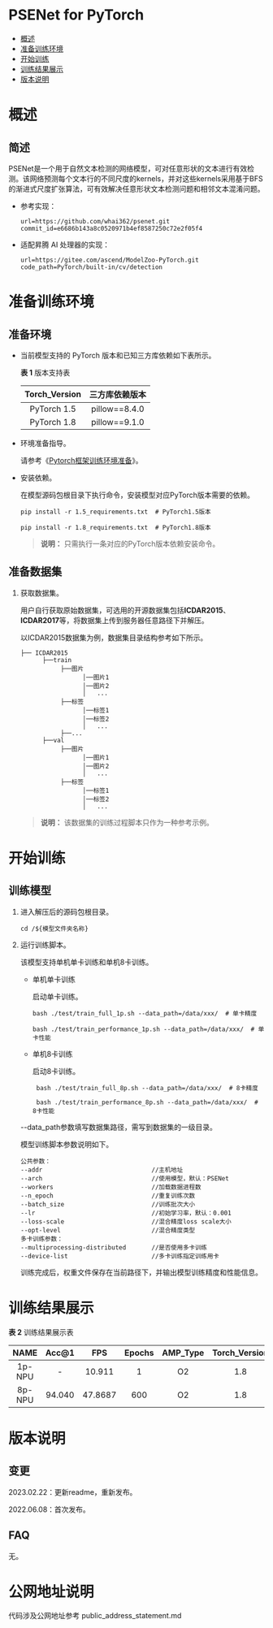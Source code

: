 # PSENet for PyTorch

-   [概述](概述.md)
-   [准备训练环境](准备训练环境.md)
-   [开始训练](开始训练.md)
-   [训练结果展示](训练结果展示.md)
-   [版本说明](版本说明.md)



# 概述

## 简述

PSENet是一个用于自然文本检测的网络模型，可对任意形状的文本进行有效检测。该网络预测每个文本行的不同尺度的kernels，并对这些kernels采用基于BFS的渐进式尺度扩张算法，可有效解决任意形状文本检测问题和相邻文本混淆问题。

- 参考实现：

  ```
  url=https://github.com/whai362/psenet.git
  commit_id=e6686b143a8c0520971b4ef8587250c72e2f05f4
  ```

- 适配昇腾 AI 处理器的实现：

  ```
  url=https://gitee.com/ascend/ModelZoo-PyTorch.git
  code_path=PyTorch/built-in/cv/detection
  ```


# 准备训练环境

## 准备环境

- 当前模型支持的 PyTorch 版本和已知三方库依赖如下表所示。

  **表 1**  版本支持表

  | Torch_Version      | 三方库依赖版本                                 |
  | :--------: | :----------------------------------------------------------: |
  | PyTorch 1.5 | pillow==8.4.0 |
  | PyTorch 1.8 | pillow==9.1.0 |
  
- 环境准备指导。

  请参考《[Pytorch框架训练环境准备](https://www.hiascend.com/document/detail/zh/ModelZoo/pytorchframework/ptes)》。
  
- 安装依赖。

  在模型源码包根目录下执行命令，安装模型对应PyTorch版本需要的依赖。
  ```
  pip install -r 1.5_requirements.txt  # PyTorch1.5版本
  
  pip install -r 1.8_requirements.txt  # PyTorch1.8版本
  ```
  > **说明：** 
  >只需执行一条对应的PyTorch版本依赖安装命令。


## 准备数据集

1. 获取数据集。

   用户自行获取原始数据集，可选用的开源数据集包括**ICDAR2015**、**ICDAR2017**等，将数据集上传到服务器任意路径下并解压。

   以ICDAR2015数据集为例，数据集目录结构参考如下所示。

   ```
   ├── ICDAR2015
         ├──train
              ├──图片
                    │──图片1
                    │──图片2
                    │   ...       
              ├──标签
                    │──标签1
                    │──标签2
                    │   ...
              ├──...
         ├──val  
              ├──图片
                    │──图片1
                    │──图片2
                    │   ...
              ├──标签
                    │──标签1
                    │──标签2
                    │   ...
   ```

   > **说明：** 
   >该数据集的训练过程脚本只作为一种参考示例。


# 开始训练

## 训练模型

1. 进入解压后的源码包根目录。

   ```
   cd /${模型文件夹名称} 
   ```

2. 运行训练脚本。

   该模型支持单机单卡训练和单机8卡训练。

   - 单机单卡训练

     启动单卡训练。

     ```
     bash ./test/train_full_1p.sh --data_path=/data/xxx/  # 单卡精度
     
     bash ./test/train_performance_1p.sh --data_path=/data/xxx/  # 单卡性能 
     ```

   - 单机8卡训练

     启动8卡训练。
   
     ```
      bash ./test/train_full_8p.sh --data_path=/data/xxx/  # 8卡精度
   
      bash ./test/train_performance_8p.sh --data_path=/data/xxx/  # 8卡性能
     ```
   
   --data_path参数填写数据集路径，需写到数据集的一级目录。

   模型训练脚本参数说明如下。

   ```
   公共参数：
   --addr                              //主机地址
   --arch                              //使用模型，默认：PSENet
   --workers                           //加载数据进程数
   --n_epoch                           //重复训练次数
   --batch_size                        //训练批次大小
   --lr                                //初始学习率，默认：0.001
   --loss-scale                        //混合精度loss scale大小
   --opt-level                         //混合精度类型
   多卡训练参数：
   --multiprocessing-distributed       //是否使用多卡训练
   --device-list                       //多卡训练指定训练用卡
   ```

   训练完成后，权重文件保存在当前路径下，并输出模型训练精度和性能信息。


# 训练结果展示

**表 2**  训练结果展示表

|  NAME  | Acc@1  |   FPS   | Epochs | AMP_Type | Torch_Version |
| :----: | :----: | :-----: | :----: | :------: | :-----------: |
| 1p-NPU |   -    | 10.911  |   1    |    O2    |      1.8      |
| 8p-NPU | 94.040 | 47.8687 |  600   |    O2    |      1.8      |


# 版本说明

## 变更

2023.02.22：更新readme，重新发布。

2022.06.08：首次发布。

## FAQ

无。


# 公网地址说明

代码涉及公网地址参考 public_address_statement.md